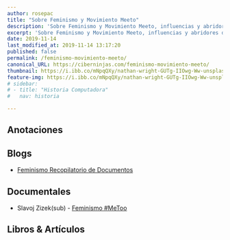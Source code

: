 ```yaml
---
author: rosepac
title: "Sobre Feminismo y Movimiento Meeto"
description: 'Sobre Feminismo y Movimiento Meeto, influencias y abridores de mente.'
excerpt: 'Sobre Feminismo y Movimiento Meeto, influencias y abridores de mente.'
date: 2019-11-14
last_modified_at: 2019-11-14 13:17:20
published: false
permalink: /feminismo-movimiento-meeto/
canonical_URL: https://ciberninjas.com/feminismo-movimiento-meeto/
thumbnail: https://i.ibb.co/mNpqQXy/nathan-wright-GUTg-IIOwg-Ww-unsplash.jpg
feature-img: https://i.ibb.co/mNpqQXy/nathan-wright-GUTg-IIOwg-Ww-unsplash.jpg
# sidebar:
# - title: "Historia Computadora"
#   nav: historia

---
```


## Anotaciones



## Blogs

* [Feminismo Recopilatorio de Documentos](http://mastor.cl/blog/2018/05/feminismos/)

## Documentales

* Slavoj Zizek(sub) - [Feminismo #MeToo](https://www.youtube.com/watch?v=WSrMeNKcAKE)

## Libros & Artículos